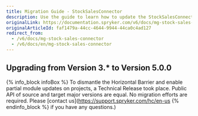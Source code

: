 ```yaml
---
title: Migration Guide - StockSalesConnector
description: Use the guide to learn how to update the StockSalesConnector module.
originalLink: https://documentation.spryker.com/v6/docs/mg-stock-sales-connector
originalArticleId: faf1479a-44cc-4644-9944-44ca0c4ad127
redirect_from:
  - /v6/docs/mg-stock-sales-connector
  - /v6/docs/en/mg-stock-sales-connector
---
```


## Upgrading from Version 3.* to Version 5.0.0

{% info_block infoBox %}
To dismantle the Horizontal Barrier and enable partial module updates on projects, a Technical Release took place. Public API of source and target major versions are equal. No migration efforts are required. Please [contact us](https://support.spryker.com/hc/en-us
{% endinfo_block %} if you have any questions.)
